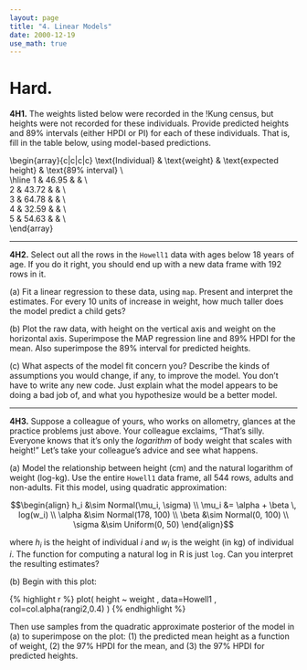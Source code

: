 ```yaml
---
layout: page
title: "4. Linear Models"
date: 2000-12-19
use_math: true
---
```


# Hard.

**4H1.** The weights listed below were recorded in the !Kung census, but heights were not recorded for these individuals. Provide predicted heights and 89% intervals (either HPDI or PI) for each of these individuals. That is, fill in the table below, using model-based predictions.

\begin{array}{c|c|c|c}
\text{Individual} & \text{weight} & \text{expected height} & \text{89% interval} \\\
\hline
1 & 46.95 & & \\\
2 & 43.72 & & \\\
3 & 64.78 & & \\\
4 & 32.59 & & \\\
5 & 54.63 & & \\\
\end{array}

<hr>

**4H2.** Select out all the rows in the `Howell1` data with ages below 18 years of age. If you do it right, you should end up with a new data frame with 192 rows in it.

(a) Fit a linear regression to these data, using `map`. Present and interpret the estimates. For every 10 units of increase in weight, how much taller does the model predict a child gets?

(b) Plot the raw data, with height on the vertical axis and weight on the horizontal axis. Superimpose the MAP regression line and 89% HPDI for the mean. Also superimpose the 89% interval for predicted heights.

(c) What aspects of the model fit concern you? Describe the kinds of assumptions you would change, if any, to improve the model. You don’t have to write any new code. Just explain what the model appears to be doing a bad job of, and what you hypothesize would be a better model.

<hr>

**4H3.** Suppose a colleague of yours, who works on allometry, glances at the practice problems just above. Your colleague exclaims, “That’s silly. Everyone knows that it’s only the _logarithm_ of body weight that scales with height!” Let’s take your colleague’s advice and see what happens.

(a) Model the relationship between height (cm) and the natural logarithm of weight (log-kg). Use the entire `Howell1` data frame, all 544 rows, adults and non-adults. Fit this model, using quadratic approximation:

$$\begin{align}
h_i &\sim Normal(\mu_i, \sigma) \\
\mu_i &= \alpha + \beta \, log(w_i) \\
\alpha &\sim Normal(178, 100) \\
\beta &\sim Normal(0, 100) \\
\sigma &\sim Uniform(0, 50)
\end{align}$$

where $h_i$ is the height of individual _i_ and $w_i$ is the weight (in kg) of individual _i_. The function for computing a natural log in R is just `log`. Can you interpret the resulting estimates?

(b) Begin with this plot:

{% highlight r %}
plot( height ~ weight , data=Howell1 , col=col.alpha(rangi2,0.4) )
{% endhighlight %}

Then use samples from the quadratic approximate posterior of the model in (a) to superimpose on the plot: (1) the predicted mean height as a function of weight, (2) the 97% HPDI for the mean, and
(3) the 97% HPDI for predicted heights.